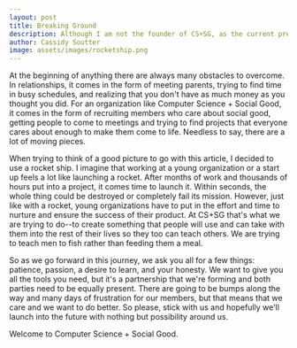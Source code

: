 ```yaml
---
layout: post
title: Breaking Ground
description: Although I am not the founder of CS+SG, as the current president, there is a lot of pressure of working on a new project.
author: Cassidy Soutter
image: assets/images/rocketship.png
---
```


At the beginning of anything there are always many obstacles to overcome. In relationships, it comes in the form of meeting parents, trying to find time in busy schedules, and realizing that you don't have as much money as you thought you did. For an organization like Computer Science + Social Good, it comes in the form of recruiting members who care about social good, getting people to come to meetings and trying to find projects that everyone cares about enough to make them come to life. Needless to say, there are a lot of moving pieces.

When trying to think of a good picture to go with this article, I decided to use a rocket ship. I imagine that working at a young organization or a start up feels a lot like launching a rocket. After months of work and thousands of hours put into a project, it comes time to launch it. Within seconds, the whole thing could be destroyed or completely fail its mission. However, just like with a rocket, young organizations have to put in the effort and time to nurture and ensure the success of their product. At CS+SG that's what we are trying to do--to create something that people will use and can take with them into the rest of their lives so they too can teach others. We are trying to teach men to fish rather than feeding them a meal.

So as we go forward in this journey, we ask you all for a few things: patience, passion, a desire to learn, and your honesty. We want to give you all the tools you need, but it's a partnership that we're forming and both parties need to be equally present. There are going to be bumps along the way and many days of frustration for our members, but that means that we care and we want to do better. So please, stick with us and hopefully we'll launch into the future with nothing but possibility around us.

Welcome to Computer Science + Social Good.
